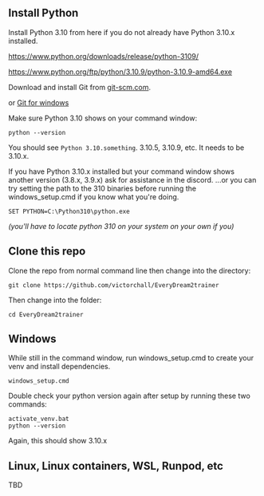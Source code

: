 ## Install Python

Install Python 3.10 from here if you do not already have Python 3.10.x installed.

https://www.python.org/downloads/release/python-3109/

https://www.python.org/ftp/python/3.10.9/python-3.10.9-amd64.exe

Download and install Git from [git-scm.com](https://git-scm.com/).

or [Git for windows](https://gitforwindows.org/)

Make sure Python 3.10 shows on your command window:

    python --version

You should see ```Python 3.10.something```.  3.10.5, 3.10.9, etc.  It needs to be 3.10.x.

If you have Python 3.10.x installed but your command window shows another version (3.8.x, 3.9.x) ask for assistance in the discord.
...or you can try setting the path to the 310 binaries before running the windows_setup.cmd if you know what you're doing.

    SET PYTHON=C:\Python310\python.exe

*(you'll have to locate python 310 on your system on your own if you)*

## Clone this repo
Clone the repo from normal command line then change into the directory:

    git clone https://github.com/victorchall/EveryDream2trainer

Then change into the folder:

    cd EveryDream2trainer

## Windows

While still in the command window, run windows_setup.cmd to create your venv and install dependencies.

    windows_setup.cmd

Double check your python version again after setup by running these two commands:

    activate_venv.bat
    python --version

Again, this should show 3.10.x

## Linux, Linux containers, WSL, Runpod, etc

TBD

